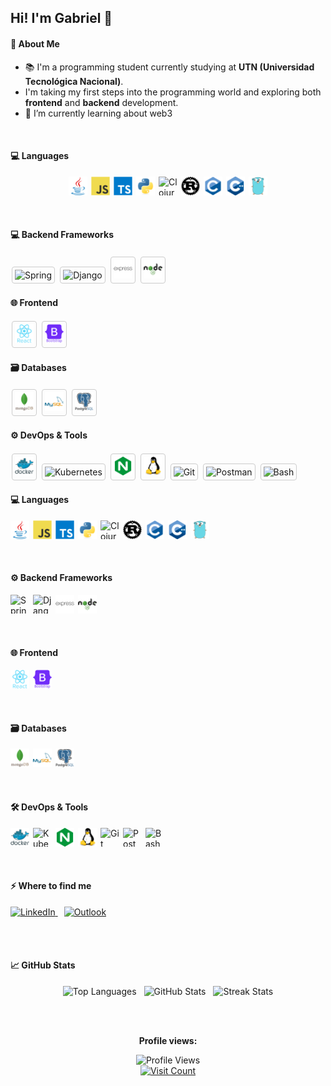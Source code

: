 ## Hi! I'm **Gabriel** 👋

<!--
**gabdont/gabdont** is a ✨ _special_ ✨ repository because its `README.md` (this file) appears on your GitHub profile.

Here are some ideas to get you started:

- 🔭 I’m currently working on ...
- 🌱 I’m currently learning ...
- 👯 I’m looking to collaborate on ...
- 🤔 I’m looking for help with ...
- 💬 Ask me about ...
- 📫 How to reach me: ...
- 😄 Pronouns: ...
- ⚡ Fun fact: ...
-->
#### 🧠 About Me

- 📚 I'm a programming student currently studying at **UTN (Universidad Tecnológica Nacional)**.  
- I'm taking my first steps into the programming world and exploring both **frontend** and **backend** development.  
- 🌱 I’m currently learning about web3

<br>

#### 💻 Languages

<div align="left" style="display: flex; flex-wrap: wrap; justify-content: center; gap: 6px;">
  <img src="https://raw.githubusercontent.com/devicons/devicon/master/icons/java/java-original.svg" alt="Java" width="30" height="30" />
  <img src="https://raw.githubusercontent.com/devicons/devicon/master/icons/javascript/javascript-original.svg" alt="JavaScript" width="30" height="30" />
  <img src="https://raw.githubusercontent.com/devicons/devicon/master/icons/typescript/typescript-original.svg" alt="TypeScript" width="30" height="30" />
  <img src="https://raw.githubusercontent.com/devicons/devicon/master/icons/python/python-original.svg" alt="Python" width="30" height="30" />
  <img src="https://upload.wikimedia.org/wikipedia/commons/5/5d/Clojure_logo.svg" alt="Clojure" width="30" height="30" />
  <img src="https://github.com/devicons/devicon/blob/master/icons/rust/rust-original.svg" alt="Rust" width="30" height="30" />
  <img src="https://raw.githubusercontent.com/devicons/devicon/master/icons/c/c-original.svg" alt="C" width="30" height="30" />
  <img src="https://raw.githubusercontent.com/devicons/devicon/master/icons/cplusplus/cplusplus-original.svg" alt="C++" width="30" height="30" />
  <img src="https://raw.githubusercontent.com/devicons/devicon/master/icons/go/go-original.svg" alt="Go" width="30" height="30" />
</div>
<br><br>


#### 💻 Backend Frameworks

<div align="left">
  <span style="display:inline-block;border:1px solid #ccc;border-radius:4px;padding:4px;margin:2px;">
    <img src="https://www.vectorlogo.zone/logos/springio/springio-icon.svg" alt="Spring" width="30" height="30"/>
  </span>
  <span style="display:inline-block;border:1px solid #ccc;border-radius:4px;padding:4px;margin:2px;">
    <img src="https://cdn.worldvectorlogo.com/logos/django.svg" alt="Django" width="30" height="30"/>
  </span>
  <span style="display:inline-block;border:1px solid #ccc;border-radius:4px;padding:4px;margin:2px;">
    <img src="https://raw.githubusercontent.com/devicons/devicon/master/icons/express/express-original-wordmark.svg" alt="Express" width="30" height="30"/>
  </span>
  <span style="display:inline-block;border:1px solid #ccc;border-radius:4px;padding:4px;margin:2px;">
    <img src="https://raw.githubusercontent.com/devicons/devicon/master/icons/nodejs/nodejs-original-wordmark.svg" alt="Node.js" width="30" height="30"/>
  </span>
</div>



#### 🌐 Frontend

<div align="left">
  <span style="display:inline-block;border:1px solid #ccc;border-radius:4px;padding:4px;margin:2px;">
    <img src="https://raw.githubusercontent.com/devicons/devicon/master/icons/react/react-original-wordmark.svg" alt="React" width="30" height="30"/>
  </span>
  <span style="display:inline-block;border:1px solid #ccc;border-radius:4px;padding:4px;margin:2px;">
    <img src="https://raw.githubusercontent.com/devicons/devicon/master/icons/bootstrap/bootstrap-plain-wordmark.svg" alt="Bootstrap" width="30" height="30"/>
  </span>
</div>



#### 🗃️ Databases

<div align="left">
  <span style="display:inline-block;border:1px solid #ccc;border-radius:4px;padding:4px;margin:2px;">
    <img src="https://raw.githubusercontent.com/devicons/devicon/master/icons/mongodb/mongodb-original-wordmark.svg" alt="MongoDB" width="30" height="30"/>
  </span>
  <span style="display:inline-block;border:1px solid #ccc;border-radius:4px;padding:4px;margin:2px;">
    <img src="https://raw.githubusercontent.com/devicons/devicon/master/icons/mysql/mysql-original-wordmark.svg" alt="MySQL" width="30" height="30"/>
  </span>
  <span style="display:inline-block;border:1px solid #ccc;border-radius:4px;padding:4px;margin:2px;">
    <img src="https://raw.githubusercontent.com/devicons/devicon/master/icons/postgresql/postgresql-original-wordmark.svg" alt="PostgreSQL" width="30" height="30"/>
  </span>
</div>



#### ⚙️ DevOps & Tools

<div align="left">
  <span style="display:inline-block;border:1px solid #ccc;border-radius:4px;padding:4px;margin:2px;">
    <img src="https://raw.githubusercontent.com/devicons/devicon/master/icons/docker/docker-original-wordmark.svg" alt="Docker" width="30" height="30"/>
  </span>
  <span style="display:inline-block;border:1px solid #ccc;border-radius:4px;padding:4px;margin:2px;">
    <img src="https://www.vectorlogo.zone/logos/kubernetes/kubernetes-icon.svg" alt="Kubernetes" width="30" height="30"/>
  </span>
  <span style="display:inline-block;border:1px solid #ccc;border-radius:4px;padding:4px;margin:2px;">
    <img src="https://raw.githubusercontent.com/devicons/devicon/master/icons/nginx/nginx-original.svg" alt="Nginx" width="30" height="30"/>
  </span>
  <span style="display:inline-block;border:1px solid #ccc;border-radius:4px;padding:4px;margin:2px;">
    <img src="https://raw.githubusercontent.com/devicons/devicon/master/icons/linux/linux-original.svg" alt="Linux" width="30" height="30"/>
  </span>
  <span style="display:inline-block;border:1px solid #ccc;border-radius:4px;padding:4px;margin:2px;">
    <img src="https://www.vectorlogo.zone/logos/git-scm/git-scm-icon.svg" alt="Git" width="30" height="30"/>
  </span>
  <span style="display:inline-block;border:1px solid #ccc;border-radius:4px;padding:4px;margin:2px;">
    <img src="https://www.vectorlogo.zone/logos/getpostman/getpostman-icon.svg" alt="Postman" width="30" height="30"/>
  </span>
  <span style="display:inline-block;border:1px solid #ccc;border-radius:4px;padding:4px;margin:2px;">
    <img src="https://www.vectorlogo.zone/logos/gnu_bash/gnu_bash-icon.svg" alt="Bash" width="30" height="30"/>
  </span>
</div>

#### 💻 Languages

<div align="left" style="display: flex; flex-wrap: wrap; justify-content: left; gap: 6px;">
  <img src="https://raw.githubusercontent.com/devicons/devicon/master/icons/java/java-original.svg" alt="Java" width="30" height="30" />
  <img src="https://raw.githubusercontent.com/devicons/devicon/master/icons/javascript/javascript-original.svg" alt="JavaScript" width="30" height="30" />
  <img src="https://raw.githubusercontent.com/devicons/devicon/master/icons/typescript/typescript-original.svg" alt="TypeScript" width="30" height="30" />
  <img src="https://raw.githubusercontent.com/devicons/devicon/master/icons/python/python-original.svg" alt="Python" width="30" height="30" />
  <img src="https://upload.wikimedia.org/wikipedia/commons/5/5d/Clojure_logo.svg" alt="Clojure" width="30" height="30" />
  <img src="https://github.com/devicons/devicon/blob/master/icons/rust/rust-original.svg" alt="Rust" width="30" height="30" />
  <img src="https://raw.githubusercontent.com/devicons/devicon/master/icons/c/c-original.svg" alt="C" width="30" height="30" />
  <img src="https://raw.githubusercontent.com/devicons/devicon/master/icons/cplusplus/cplusplus-original.svg" alt="C++" width="30" height="30" />
  <img src="https://raw.githubusercontent.com/devicons/devicon/master/icons/go/go-original.svg" alt="Go" width="30" height="30" />
</div>
<br><br>

#### ⚙️ Backend Frameworks

<div align="left" style="display: flex; flex-wrap: wrap; justify-content: left; gap: 6px;">
  <img src="https://www.vectorlogo.zone/logos/springio/springio-icon.svg" alt="Spring" width="30" height="30" />
  <img src="https://cdn.worldvectorlogo.com/logos/django.svg" alt="Django" width="30" height="30" />
  <img src="https://raw.githubusercontent.com/devicons/devicon/master/icons/express/express-original-wordmark.svg" alt="Express" width="30" height="30" />
  <img src="https://raw.githubusercontent.com/devicons/devicon/master/icons/nodejs/nodejs-original-wordmark.svg" alt="Node.js" width="30" height="30" />
</div>
<br><br>


#### 🌐 Frontend

<div align="left" style="display: flex; flex-wrap: wrap; justify-content: left; gap: 6px;">
  <img src="https://raw.githubusercontent.com/devicons/devicon/master/icons/react/react-original-wordmark.svg" alt="React" width="30" height="30" />
  <img src="https://raw.githubusercontent.com/devicons/devicon/master/icons/bootstrap/bootstrap-plain-wordmark.svg" alt="Bootstrap" width="30" height="30" />
</div>
<br><br>

#### 🗃️ Databases

<div align="left" style="display: flex; flex-wrap: wrap; justify-content: left; gap: 6px;">
  <img src="https://raw.githubusercontent.com/devicons/devicon/master/icons/mongodb/mongodb-original-wordmark.svg" alt="MongoDB" width="30" height="30" />
  <img src="https://raw.githubusercontent.com/devicons/devicon/master/icons/mysql/mysql-original-wordmark.svg" alt="MySQL" width="30" height="30" />
  <img src="https://raw.githubusercontent.com/devicons/devicon/master/icons/postgresql/postgresql-original-wordmark.svg" alt="PostgreSQL" width="30" height="30" />
</div>
<br><br>

#### 🛠️ DevOps & Tools

<div align="left" style="display: flex; flex-wrap: wrap; justify-content: left; gap: 6px;">
  <img src="https://raw.githubusercontent.com/devicons/devicon/master/icons/docker/docker-original-wordmark.svg" alt="Docker" width="30" height="30" />
  <img src="https://www.vectorlogo.zone/logos/kubernetes/kubernetes-icon.svg" alt="Kubernetes" width="30" height="30" />
  <img src="https://raw.githubusercontent.com/devicons/devicon/master/icons/nginx/nginx-original.svg" alt="Nginx" width="30" height="30" />
  <img src="https://raw.githubusercontent.com/devicons/devicon/master/icons/linux/linux-original.svg" alt="Linux" width="30" height="30" />
  <img src="https://www.vectorlogo.zone/logos/git-scm/git-scm-icon.svg" alt="Git" width="30" height="30" />
  <img src="https://www.vectorlogo.zone/logos/getpostman/getpostman-icon.svg" alt="Postman" width="30" height="30" />
  <img src="https://www.vectorlogo.zone/logos/gnu_bash/gnu_bash-icon.svg" alt="Bash" width="30" height="30" />
</div>
<br><br>

#### ⚡️ Where to find me

<p>
  <a target="_blank" href="https://www.linkedin.com/in/pablo-gabriel-donato" style="margin-right: 10px;">
    <img src="https://img.shields.io/badge/LinkedIn-%230A66C2.svg?style=for-the-badge&logo=linkedin&logoColor=white" alt="LinkedIn" />
  </a>
  <a target="_blank" href="mailto:pablo-gabriel-donato@outlook.com">
    <img src="https://img.shields.io/badge/Outlook-%230078D7.svg?style=for-the-badge&logo=microsoft-outlook&logoColor=white" alt="Outlook" />
  </a>
</p>
<br><br>

#### 📈 GitHub Stats

<div align="center" style="display: flex; flex-wrap: wrap; justify-content: center; gap: 12px;">
  <img src="https://github-readme-stats.vercel.app/api/top-langs/?username=gabdont&layout=compact&theme=transparent" alt="Top Languages" />
  <img src="https://github-readme-stats.vercel.app/api?username=gabdont&show_icons=true&theme=transparent" alt="GitHub Stats" />
  <img src="https://github-readme-streak-stats.herokuapp.com/?user=gabdont&theme=transparent" alt="Streak Stats" />
</div>

<br><br>

<div align="center" style="margin-top: 12px;">
  <p><strong>Profile views:</strong></p>
  <img src="https://komarev.com/ghpvc/?username=gabdont&label=Profile%20views&color=0e75b6&style=flat" alt="Profile Views" />
  <br/>
  <a href="https://visitcount.itsvg.in">
    <img src="https://visitcount.itsvg.in/api?id=gabdont&icon=0&color=0" alt="Visit Count" />
  </a>
</div>

<br><br>




